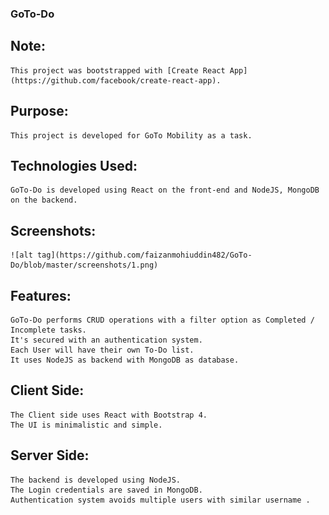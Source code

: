 ### GoTo-Do

## Note:
    This project was bootstrapped with [Create React App](https://github.com/facebook/create-react-app).

## Purpose:
    This project is developed for GoTo Mobility as a task.

## Technologies Used:
    GoTo-Do is developed using React on the front-end and NodeJS, MongoDB on the backend.

## Screenshots:
    ![alt tag](https://github.com/faizanmohiuddin482/GoTo-Do/blob/master/screenshots/1.png)
## Features:
    GoTo-Do performs CRUD operations with a filter option as Completed / Incomplete tasks. 
    It's secured with an authentication system.
    Each User will have their own To-Do list.
    It uses NodeJS as backend with MongoDB as database.
    
## Client Side:
    The Client side uses React with Bootstrap 4.
    The UI is minimalistic and simple.

## Server Side:
    The backend is developed using NodeJS.
    The Login credentials are saved in MongoDB.
    Authentication system avoids multiple users with similar username .

